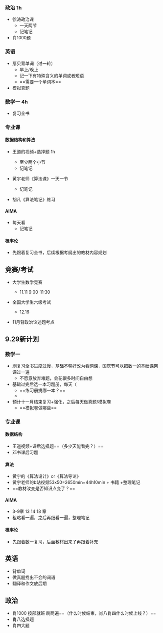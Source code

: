 
### 政治 1h
+ 徐涛政治课
	+ 一天两节
	+ 记笔记
+ 肖1000题


### 英语
+ 扇贝背单词（过一轮）
	+ 早上/晚上  
	+ 记一下有特殊含义的单词或者短语
	+  ==需要一个单词本==
+ 模拟真题

### 数学一 4h
+ 复习全书

### 专业课

#### 数据结构和算法
+ 王道的视频+选择题  1h
	+ 至少两个小节
	+ 记笔记
+ 黄宇老师《算法课》一天一节 
	+ 记笔记

+ 胡凡《算法笔记》练习

#### AIMA
+ 每天看 
	+ 记笔记

#### 概率论
+ 先跟着复习全书，后续根据考纲出的教材内容规划

## 竞赛/考试

+ 大学生数学竞赛
	+ 11.11 9:00-11:30

+ 全国大学生六级考试
	+ 12.16

+ 11月背政治论述题考点

## 9.29新计划

### 数学一
+ 刷复习全书进度过慢，基础不够好改为看网课，国庆节可以把数一的基础课网课过一遍
	+ 不愿意放弃难题，会花很多时间自由想
+ 基础过完后选一本习题册，每天（
	+ ==练习册挑哪一本？==
	+ 
+ 预计十一月结束复习+强化，之后每天做真题/模拟卷
	+ ==模拟卷做哪些==

### 专业课
#### 数据结构
+ 王道视频+课后选择题==（多少天能看完？）==
+ 邓书课后习题

#### 算法
+ 黄宇的《算法设计》or《算法导论》
+ 黄宇老师的b站视频53x50=2650min=44h10min  +  书籍 +整理笔记
+ ==教材改变是否知识点变了？==


#### AIMA
+ 3-9章 13 14 18 章
+ 粗略看一遍，之后再细看一遍，整理笔记

#### 概率论
+ 先跟着数一复习，后面教材出来了再跟着补充


## 英语
+ 背单词
+ 做真题找出不会的词语
+ 翻译和作文放后期

## 政治
+ 肖1000 按部就班 刷两遍==（什么时候结束，肖八肖四什么时候上线？）==
+ 肖八选择题
+ 肖四大题


